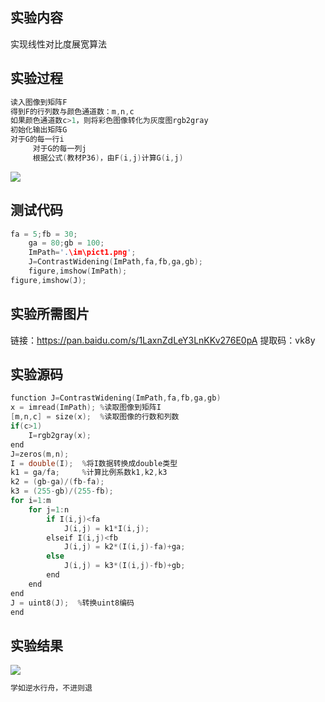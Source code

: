 ## 实验内容
实现线性对比度展宽算法


## 实验过程

```c
读入图像到矩阵F
得到F的行列数与颜色通道数：m,n,c
如果颜色通道数c>1，则将彩色图像转化为灰度图rgb2gray
初始化输出矩阵G
对于G的每一行i
     对于G的每一列j
     根据公式(教材P36)，由F(i,j)计算G(i,j)
```

![](https://img-blog.csdnimg.cn/20200601165421146.png?x-oss-process=image/watermark,type_ZmFuZ3poZW5naGVpdGk,shadow_10,text_aHR0cHM6Ly9ibG9nLmNzZG4ubmV0L3dlaXhpbl80MjQyOTcxOA==,size_16,color_FFFFFF,t_70)
## 测试代码
```c
fa = 5;fb = 30;
 	ga = 80;gb = 100;
    ImPath='.\im\pict1.png';
    J=ContrastWidening(ImPath,fa,fb,ga,gb);
    figure,imshow(ImPath);
figure,imshow(J);
```
## 实验所需图片
链接：https://pan.baidu.com/s/1LaxnZdLeY3LnKKv276E0pA 
提取码：vk8y

## 实验源码
```c
function J=ContrastWidening(ImPath,fa,fb,ga,gb)
x = imread(ImPath); %读取图像到矩阵I
[m,n,c] = size(x);  %读取图像的行数和列数
if(c>1)
    I=rgb2gray(x);
end
J=zeros(m,n);
I = double(I);  %将I数据转换成double类型
k1 = ga/fa;     %计算比例系数k1,k2,k3
k2 = (gb-ga)/(fb-fa);
k3 = (255-gb)/(255-fb);
for i=1:m
    for j=1:n
        if I(i,j)<fa
            J(i,j) = k1*I(i,j);
        elseif I(i,j)<fb
            J(i,j) = k2*(I(i,j)-fa)+ga;
        else
            J(i,j) = k3*(I(i,j)-fb)+gb;
        end
    end
end
J = uint8(J);  %转换uint8编码
end
```
## 实验结果
![](https://img-blog.csdnimg.cn/20200601165801848.png?x-oss-process=image/watermark,type_ZmFuZ3poZW5naGVpdGk,shadow_10,text_aHR0cHM6Ly9ibG9nLmNzZG4ubmV0L3dlaXhpbl80MjQyOTcxOA==,size_16,color_FFFFFF,t_70)
```c
学如逆水行舟，不进则退
```
